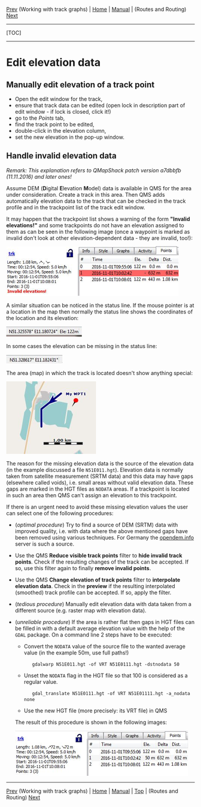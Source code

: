 [Prev](AdvTrkGraphs) (Working with track graphs) | [Home](Home) | [Manual](DocMain) | (Routes and Routing) [Next](AdvRoutes)
- - -
[TOC]
- - -

# Edit elevation data

## Manually edit elevation of a track point 

* Open the edit window for the track, 
* ensure that track data can be edited (open lock in description part of edit window - if lock is closed, click it!)
* go to the _Points_ tab, 
* find the track point to be edited, 
* double-click in the elevation column,
* set the new elevation in the pop-up window.

## Handle invalid elevation data

_Remark: This explanation refers to QMapShack patch version a7dbbfb (11.11.2016) and later ones!_

Assume DEM (**D**igital **E**levation **M**odel) data is available in QMS for the area under consideration. Create
a track in this area. Then QMS adds automatically elevation data to the track that can be checked in the track profile and
in the trackpoint list of the track edit window.

It may happen that the trackpoint list shows a warning of the form __"Invalid elevations!"__ and some trackpoints do not have
an elevation assigned to them as can be seen in the following image (once a waypoint is marked as invalid don't look at
other elevation-dependent data - they are invalid, too!):

![Invalid track elevation](images/DocFaq/DEM10.jpg "Invalid track elevation")

A similar situation can be noticed in the status line. If the mouse pointer is at a location in the map then normally the
status line shows the coordinates of the location and its elevation:

![Status line with elevation](images/DocFaq/DEM11.jpg "Status line with elevation")

In some cases the elevation can be missing in the status line:

![Status line without elevation](images/DocFaq/DEM12.jpg "Status line without elevation")

The area (map) in which the track is located doesn't show anything special:

![DEM data with gaps](images/DocFaq/DEM0.jpg "DEM data with gaps")

The reason for the missing elevation data is the source of the elevation data (in the example discussed 
a file `N51E011.hgt`). Elevation data
is normally taken from satellite measurement (SRTM data) and this data may have gaps (elsewhere called voids), i.e. small areas without valid elevation
data. These gaps are marked in the HGT files as `NODATA` areas. If a trackpoint is located in such an area then QMS can't
assign an elevation to this trackpoint.

If there is an urgent need to avoid these missing elevation values the user can select one of the following procedures:

* (_optimal procedure_) Try to find a source of DEM (SRTM) data with improved quality, i.e. with data where the
above mentioned gaps have been removed using various techniques. For Germany the
[opendem.info](http://opendem.info/download_srtm.html) server is such a source. 
* Use the QMS __Reduce visible track points__ filter to __hide invalid track points__. Check if 
the resulting changes of the track can be accepted. If so, use this filter again to finally __remove 
invalid points__.

* Use the QMS __Change elevation of track points__ filter to __interpolate elevation data__. Check in the __preview__ 
if the resulting interpolated (smoothed) track profile can be accepted. If so, apply the filter.

* (_tedious procedure_) Manually edit elevation data with data taken from a different source (e.g. raster map
with elevation data).

* (_unreliable procedure_) If the area is rather flat then gaps in HGT files can be filled in with a default average elevation 
value with the help of the `GDAL` package. On a command line 2 steps have to be executed:  

    * Convert the `NODATA` value of the source file to the wanted average value (in the example 50m, use full paths!)

             gdalwarp N51E011.hgt -of VRT N51E0111.hgt -dstnodata 50

    * Unset the `NODATA` flag in the HGT file so that 100 is considered as a regular value.  

             gdal_translate N51E0111.hgt -of VRT N51E01111.hgt -a_nodata none

    * Use the new HGT file (more precisely: its VRT file) in QMS

  The result of this procedure is shown in the following images:

  ![Trackpoints with corrected elevation](images/DocFaq/DEM13.jpg "Trackpoints with corrected elevation")

- - -
[Prev](AdvTrkGraphs) (Working with track graphs) | [Home](Home) | [Manual](DocMain) | [Top](#) | (Routes and Routing) [Next](AdvRoutes)
